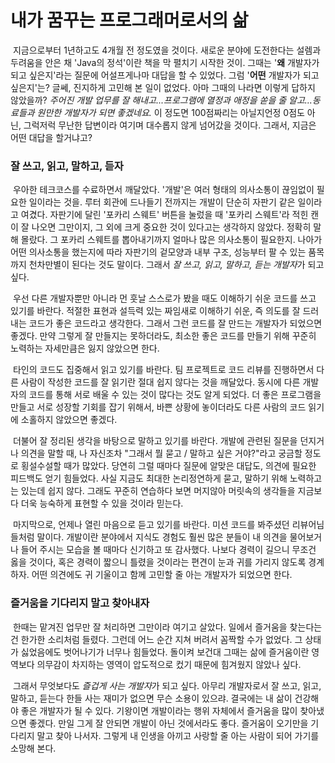 # 내가 꿈꾸는 프로그래머로서의 삶

​      지금으로부터 1년하고도 4개월 전 정도였을 것이다. 새로운 분야에 도전한다는 설렘과 두려움을 안은 채 'Java의 정석'이란 책을 막 펼치기 시작한 것이. 그때는 '**왜** 개발자가 되고 싶은지'라는 질문에 어설프게나마 대답을 할 수 있었다. 그럼 '**어떤** 개발자가 되고 싶은지'는? 글쎄, 진지하게 고민해 본 일이 없었다. 아마 그때의 나라면 이렇게 답하지 않았을까? *주어진 개발 업무를 잘 해내고...프로그램에 열정과 애정을 쏟을 줄 알고...동료들과 원만한 개발자가 되면 좋겠네요.* 이 정도면 100점짜리는 아닐지언정 0점도 아닌, 그럭저럭 무난한 답변이라 여기며 대수롭지 않게 넘어갔을 것이다. 그래서, 지금은 어떤 대답을 할거냐고?

### 잘 쓰고, 읽고, 말하고, 듣자

​      우아한 테크코스를 수료하면서 깨달았다. '개발'은 여러 형태의 의사소통이 끊임없이 필요한 일이라는 것을. 루터 회관에 드나들기 전까지는 개발이 단순히 자판기 같은 일이라고 여겼다. 자판기에 달린 '포카리 스웨트' 버튼을 눌렀을 때 '포카리 스웨트'라 적힌 캔이 잘 나오면 그만이지, 그 외에 크게 중요한 것이 있다고는 생각하지 않았다. 정확히 말해 몰랐다. 그 포카리 스웨트를 뽑아내기까지 얼마나 많은 의사소통이 필요한지. 나아가 어떤 의사소통을 했는지에 따라 자판기의 겉모양과 내부 구조, 성능부터 팔 수 있는 품목까지 천차만별이 된다는 것도 말이다. 그래서 *잘 쓰고, 읽고, 말하고, 듣는 개발자*가 되고 싶다.

​      우선 다른 개발자뿐만 아니라 먼 훗날 스스로가 봤을 때도 이해하기 쉬운 코드를 쓰고 있기를 바란다. 적절한 표현과 설득력 있는 짜임새로 이해하기 쉬운, 즉 의도를 잘 드러내는 코드가 좋은 코드라고 생각한다. 그래서 그런 코드를 잘 만드는 개발자가 되었으면 좋겠다. 만약 그렇게 잘 만들지는 못하더라도, 최소한 좋은 코드를 만들기 위해 꾸준히 노력하는 자세만큼은 잃지 않았으면 한다.

​      타인의 코드도 집중해서 읽고 있기를 바란다. 팀 프로젝트로 코드 리뷰를 진행하면서 다른 사람이 작성한 코드를 잘 읽기란 절대 쉽지 않다는 것을 깨달았다. 동시에 다른 개발자의 코드를 통해 서로 배울 수 있는 것이 많다는 것도 알게 되었다. 더 좋은 프로그램을 만들고 서로 성장할 기회를 잡기 위해서, 바쁜 상황에 놓이더라도 다른 사람의 코드 읽기에 소홀하지 않았으면 좋겠다.

​      더불어 잘 정리된 생각을 바탕으로 말하고 있기를 바란다. 개발에 관련된 질문을 던지거나 의견을 말할 때, 나 자신조차 "그래서 뭘 묻고 / 말하고 싶은 거야?"라고 궁금할 정도로 횡설수설할 때가 많았다. 당연히 그럴 때마다 질문에 알맞은 대답도, 의견에 필요한 피드백도 얻기 힘들었다. 사실 지금도 최대한 논리정연하게 묻고, 말하기 위해 노력하고는 있는데 쉽지 않다. 그래도 꾸준히 연습하다 보면 머지않아 머릿속의 생각들을 지금보다 더욱 능숙하게 표현할 수 있을 것이라 믿는다.

​      마지막으로, 언제나 열린 마음으로 듣고 있기를 바란다. 미션 코드를 봐주셨던 리뷰어님들처럼 말이다. 개발이란 분야에서 지식도 경험도 훨씬 많은 분들이 내 의견을 물어보거나 들어 주시는 모습을 볼 때마다 신기하고 또 감사했다. 나보다 경력이 길으니 무조건 옳을 것이다, 혹은 경력이 짧으니 틀렸을 것이라는 편견이 눈과 귀를 가리지 않도록 경계하자. 어떤 의견에도 귀 기울이고 함께 고민할 줄 아는 개발자가 되었으면 한다.

### 즐거움을 기다리지 말고 찾아내자

​      한때는 맡겨진 업무만 잘 처리하면 그만이라 여기고 살았다. 일에서 즐거움을 찾는다는 건 한가한 소리처럼 들렸다. 그런데 어느 순간 지쳐 버려서 꼼짝할 수가 없었다. 그 상태가 싫었음에도 벗어나기가 너무나 힘들었다. 돌이켜 보건대 그때는 삶에 즐거움이란 영역보다 의무감이 차지하는 영역이 압도적으로 컸기 때문에 힘겨웠지 않았나 싶다.

​      그래서 무엇보다도 *즐겁게 사는 개발자*가 되고 싶다. 아무리 개발자로서 잘 쓰고, 읽고, 말하고, 듣는다 한들 사는 재미가 없으면 무슨 소용이 있으랴. 결국에는 내 삶이 건강해야 좋은 개발자가 될 수 있다. 기왕이면 개발이라는 행위 자체에서 즐거움을 많이 찾아냈으면 좋겠다. 만일 그게 잘 안되면 개발이 아닌 것에서라도 좋다. 즐거움이 오기만을 기다리지 말고 찾아 나서자. 그렇게 내 인생을 아끼고 사랑할 줄 아는 사람이 되어 가기를 소망해 본다.